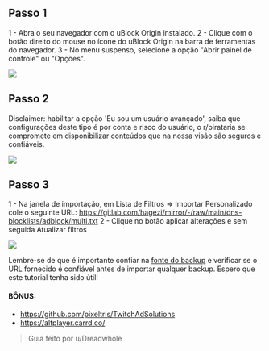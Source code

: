 ## Passo 1

1 - Abra o seu navegador com o uBlock Origin instalado.
2 - Clique com o botão direito do mouse no ícone do uBlock Origin na barra de ferramentas do navegador.
3 - No menu suspenso, selecione a opção "Abrir painel de controle" ou "Opções".

![](docs/public/twtich1.webp)

## Passo 2

Disclaimer: habilitar a opção 'Eu sou um usuário avançado', saiba que configurações deste tipo é por conta e risco do usuário, o r/pirataria se compromete em disponibilizar conteúdos que na nossa visão são seguros e confiáveis.

![](https://simp6.jpg5.su/images3/7b9a67a6mm6b15aac1f4d9c4cd987.webp)

## Passo 3

1 - Na janela de importação, em Lista de Filtros => Importar Personalizado cole o seguinte URL: https://gitlab.com/hagezi/mirror/-/raw/main/dns-blocklists/adblock/multi.txt
2 - Clique no botão aplicar alterações e sem seguida Atualizar filtros

![](https://simp6.jpg5.su/images3/tutorial-de-como-instalar-ublock-origin-pre-configurado-com-v0-02miy4swlm6b12771432f508ec150.webp)

Lembre-se de que é importante confiar na [fonte do backup](https://web.archive.org/web/20231026142118/https://raw.githubusercontent.com/Dreadwhole/ublock-hagezi-list/60c0f8a3768b919627480a89a20e577648723123/ublock-rogin-hagezi-list-activated.txt) e verificar se o URL fornecido é confiável antes de importar qualquer backup. Espero que este tutorial tenha sido útil!

#### BÔNUS:

- https://github.com/pixeltris/TwitchAdSolutions
- https://altplayer.carrd.co/

> Guia feito por u/Dreadwhole

